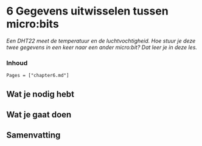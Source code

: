 # 6 Gegevens uitwisselen tussen micro:bits

*Een DHT22 meet de temperatuur en de luchtvochtigheid. Hoe stuur je deze twee gegevens in een keer naar een ander micro:bit? Dat leer je in deze les.*

### Inhoud

```@contents
Pages = ["chapter6.md"]
```

## Wat je nodig hebt

## Wat je gaat doen

## Samenvatting
